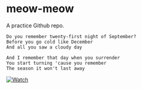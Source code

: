 # meow-meow
A practice Github repo.

``` 
Do you remember twenty-first night of September?
Before you go cold like December
And all you saw a cloudy day

And I remember that day when you surrender
You start turning 'cause you remember
The season it won't last away
```

[![Watch](http://img.youtube.com/vi/Gs069dndIYk/0.jpg)](http://www.youtube.com/watch?v=Gs069dndIYk)
